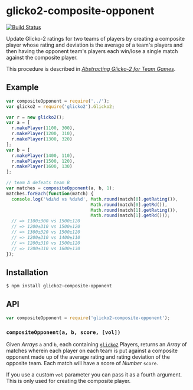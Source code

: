 # glicko2-composite-opponent

[![Build Status][travis-svg]][travis]

Update Glicko-2 ratings for two teams of players by creating a composite player
whose rating and deviation is the average of a team's players and then having
the opponent team's players each win/lose a single match against the composite
player.

This procedure is described in [_Abstracting Glicko-2 for Team Games_][1].

   [1]: http://rhetoricstudios.com/downloads/AbstractingGlicko2ForTeamGames.pdf

## Example

``` javascript
var compositeOpponent = require('../');
var glicko2 = require('glicko2').Glicko2;

var r = new glicko2();
var a = [
  r.makePlayer(1100, 300),
  r.makePlayer(1200, 310),
  r.makePlayer(1300, 320)
];
var b = [
  r.makePlayer(1400, 110),
  r.makePlayer(1500, 120),
  r.makePlayer(1600, 130)
];

// team A defeats team B
var matches = compositeOpponent(a, b, 1);
matches.forEach(function(match) {
  console.log('%d±%d vs %d±%d', Math.round(match[0].getRating()),
                                Math.round(match[0].getRd()),
                                Math.round(match[1].getRating()),
                                Math.round(match[1].getRd()));
  // => 1100±300 vs 1500±120
  // => 1200±310 vs 1500±120
  // => 1300±320 vs 1500±120
  // => 1200±310 vs 1400±110
  // => 1200±310 vs 1500±120
  // => 1200±310 vs 1600±130
});

```

## Installation

``` bash
$ npm install glicko2-composite-opponent
```

## API

``` javascript
var compositeOpponent = require('glicko2-composite-opponent');
```

### `compositeOpponent(a, b, score, [vol])`

Given _Arrays_ `a` and `b`, each containing [`glicko2`][2] Players, returns an
_Array_ of matches wherein each player on each team is put against a composite
opponent made up of the average rating and rating deviation of the opposite
team. Each match will have a score of _Number_ `score`.

If you use a custom `vol` parameter you can pass it as a fourth argument. This
is only used for creating the composite player.

   [2]: https://github.com/mmai/glicko2js


   [travis]: https://travis-ci.org/KenanY/glicko2-composite-opponent
   [travis-svg]: https://img.shields.io/travis/KenanY/glicko2-composite-opponent.svg
